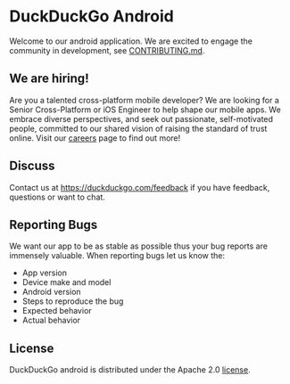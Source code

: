 # DuckDuckGo Android

Welcome to our android application. We are excited to engage the community in development, see [CONTRIBUTING.md](CONTRIBUTING.md).

## We are hiring!
Are you a talented cross-platform mobile developer? We are looking for a Senior Cross-Platform or iOS Engineer to help shape our mobile apps. We embrace diverse perspectives, and seek out passionate, self-motivated people, committed to our shared vision of raising the standard of trust online. Visit our [careers](https://duckduckgo.com/hiring/#open) page to find out more!

## Discuss

Contact us at https://duckduckgo.com/feedback if you have feedback, questions or want to chat.

## Reporting Bugs

We want our app to be as stable as possible thus your bug reports are immensely valuable. When reporting bugs let us know the:
* App version
* Device make and model
* Android version
* Steps to reproduce the bug
* Expected behavior
* Actual behavior

## License
DuckDuckGo android is distributed under the Apache 2.0 [license](LICENSE).
